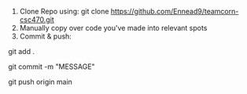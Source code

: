 
1. Clone Repo using: git clone https://github.com/Ennead9/teamcorn-csc470.git
2. Manually copy over code you've made into relevant spots
3. Commit & push:

git add .

git commit -m "MESSAGE"

git push origin main
